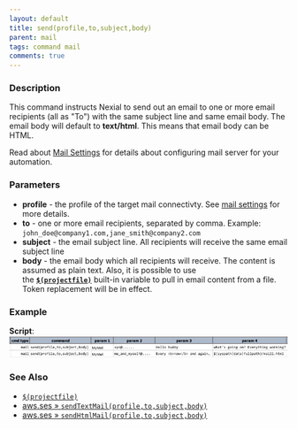 ```yaml
---
layout: default
title: send(profile,to,subject,body)
parent: mail
tags: command mail
comments: true
---
```



### Description
This command instructs Nexial to send out an email to one or more email recipients (all as "To") with the same 
subject line and same email body. The email body will default to **text/html**. This means that email body can 
be HTML. 

Read about [Mail Settings](index#mail-settings) for details about configuring mail server for your automation.


### Parameters
- **profile** - the profile of the target mail connectivty. See [mail settings](index#mail-settings) for more details.
- **to** - one or more email recipients, separated by comma. Example: `john_doe@company1.com,jane_smith@company2.com`
- **subject** - the email subject line. All recipients will receive the same email subject line
- **body** - the email body which all recipients will receive. The content is assumed as plain text. Also, it is 
  possible to use the **[`$(projectfile)`](../../functions/$(projectfile))** built-in variable to pull in email 
  content from a file. Token replacement will be in effect.


### Example
**Script**:<br/>
![](image/send_01.png)


### See Also
- [`$(projectfile)`](../../functions/$(projectfile))
- [aws.ses &raquo; `sendTextMail(profile,to,subject,body)`](../aws.ses/sendTextMail(profile,to,subject,body))
- [aws.ses &raquo; `sendHtmlMail(profile,to,subject,body)`](../aws.ses/sendHtmlMail(profile,to,subject,body))
